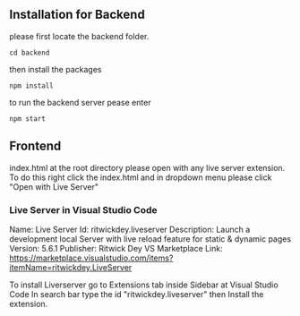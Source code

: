 ## Installation for Backend

please first locate the backend folder.

```
cd backend
```

then install the packages

```
npm install
```

to run the backend server pease enter

```
npm start
```

## Frontend

index.html at the root directory please open with any live server extension.
To do this right click the index.html and in dropdown menu please click "Open with Live Server"

### Live Server in Visual Studio Code

Name: Live Server
Id: ritwickdey.liveserver
Description: Launch a development local Server with live reload feature for static & dynamic pages
Version: 5.6.1
Publisher: Ritwick Dey
VS Marketplace Link: https://marketplace.visualstudio.com/items?itemName=ritwickdey.LiveServer

To install Liverserver go to Extensions tab inside Sidebar at Visual Studio Code 
In search bar type the id "ritwickdey.liveserver"
then Install the extension.